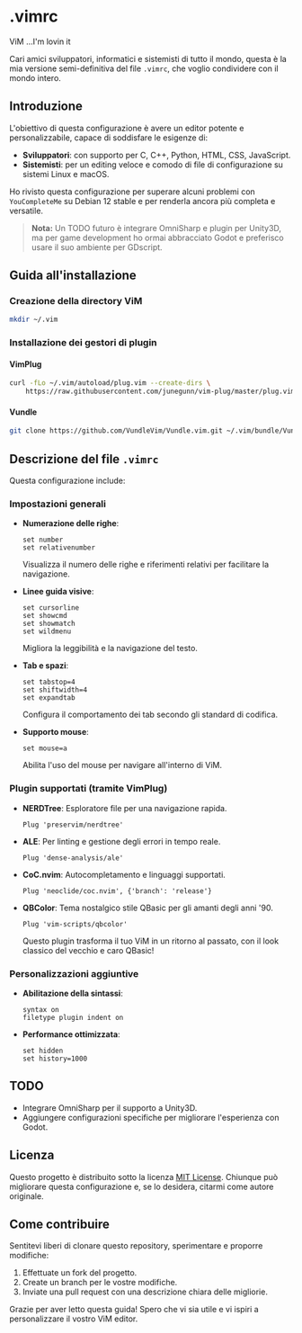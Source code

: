 # .vimrc

ViM ...I'm lovin it

Cari amici sviluppatori, informatici e sistemisti di tutto il mondo, questa è la mia versione semi-definitiva del file `.vimrc`, che voglio condividere con il mondo intero.

## Introduzione

L'obiettivo di questa configurazione è avere un editor potente e personalizzabile, capace di soddisfare le esigenze di:

- **Sviluppatori**: con supporto per C, C++, Python, HTML, CSS, JavaScript.
- **Sistemisti**: per un editing veloce e comodo di file di configurazione su sistemi Linux e macOS.

Ho rivisto questa configurazione per superare alcuni problemi con `YouCompleteMe` su Debian 12 stable e per renderla ancora più completa e versatile.

> **Nota:** Un TODO futuro è integrare OmniSharp e plugin per Unity3D, ma per game development ho ormai abbracciato Godot e preferisco usare il suo ambiente per GDscript.

## Guida all'installazione

### Creazione della directory ViM

```bash
mkdir ~/.vim
```

### Installazione dei gestori di plugin

#### VimPlug

```bash
curl -fLo ~/.vim/autoload/plug.vim --create-dirs \
    https://raw.githubusercontent.com/junegunn/vim-plug/master/plug.vim
```

#### Vundle

```bash
git clone https://github.com/VundleVim/Vundle.vim.git ~/.vim/bundle/Vundle.vim
```

## Descrizione del file `.vimrc`

Questa configurazione include:

### Impostazioni generali

- **Numerazione delle righe**:
  ```vim
  set number
  set relativenumber
  ```
  Visualizza il numero delle righe e riferimenti relativi per facilitare la navigazione.

- **Linee guida visive**:
  ```vim
  set cursorline
  set showcmd
  set showmatch
  set wildmenu
  ```
  Migliora la leggibilità e la navigazione del testo.

- **Tab e spazi**:
  ```vim
  set tabstop=4
  set shiftwidth=4
  set expandtab
  ```
  Configura il comportamento dei tab secondo gli standard di codifica.

- **Supporto mouse**:
  ```vim
  set mouse=a
  ```
  Abilita l'uso del mouse per navigare all'interno di ViM.

### Plugin supportati (tramite VimPlug)

- **NERDTree**: Esploratore file per una navigazione rapida.
  ```vim
  Plug 'preservim/nerdtree'
  ```

- **ALE**: Per linting e gestione degli errori in tempo reale.
  ```vim
  Plug 'dense-analysis/ale'
  ```

- **CoC.nvim**: Autocompletamento e linguaggi supportati.
  ```vim
  Plug 'neoclide/coc.nvim', {'branch': 'release'}
  ```

- **QBColor**: Tema nostalgico stile QBasic per gli amanti degli anni '90.
  ```vim
  Plug 'vim-scripts/qbcolor'
  ```
  Questo plugin trasforma il tuo ViM in un ritorno al passato, con il look classico del vecchio e caro QBasic!

### Personalizzazioni aggiuntive

- **Abilitazione della sintassi**:
  ```vim
  syntax on
  filetype plugin indent on
  ```

- **Performance ottimizzata**:
  ```vim
  set hidden
  set history=1000
  ```

## TODO

- Integrare OmniSharp per il supporto a Unity3D.
- Aggiungere configurazioni specifiche per migliorare l'esperienza con Godot.

## Licenza

Questo progetto è distribuito sotto la licenza [MIT License](https://opensource.org/licenses/MIT). Chiunque può migliorare questa configurazione e, se lo desidera, citarmi come autore originale.

## Come contribuire

Sentitevi liberi di clonare questo repository, sperimentare e proporre modifiche:

1. Effettuate un fork del progetto.
2. Create un branch per le vostre modifiche.
3. Inviate una pull request con una descrizione chiara delle migliorie.

Grazie per aver letto questa guida! Spero che vi sia utile e vi ispiri a personalizzare il vostro ViM editor.
